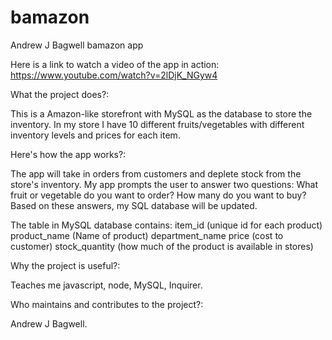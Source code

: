 # bamazon

Andrew J Bagwell bamazon app

Here is a link to watch a video of the app in action:
https://www.youtube.com/watch?v=2lDjK_NGyw4

What the project does?:

This is a Amazon-like storefront with MySQL as the database to store the inventory. In my store I have 10 different fruits/vegetables with different inventory levels and prices for each item. 

Here's how the app works?:

The app will take in orders from customers and deplete stock from the store's inventory. 
My app prompts the user to answer two questions:
What fruit or vegetable do you want to order?
How many do you want to buy?
Based on these answers, my SQL database will be updated. 

The table in MySQL database contains:
item_id (unique id for each product)
product_name (Name of product)
department_name
price (cost to customer)
stock_quantity (how much of the product is available in stores)

Why the project is useful?:

Teaches me javascript, node, MySQL, Inquirer. 

Who maintains and contributes to the project?:

Andrew J Bagwell.

